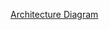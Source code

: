 [Architecture Diagram](https://lucid.app/lucidchart/912a5d2b-c55f-41bb-99ec-8adbb6dc6528/edit?viewport_loc=-121%2C-651%2C4224%2C2362%2C0_0&invitationId=inv_7455370a-6986-4650-adb7-294c4b651b85)
